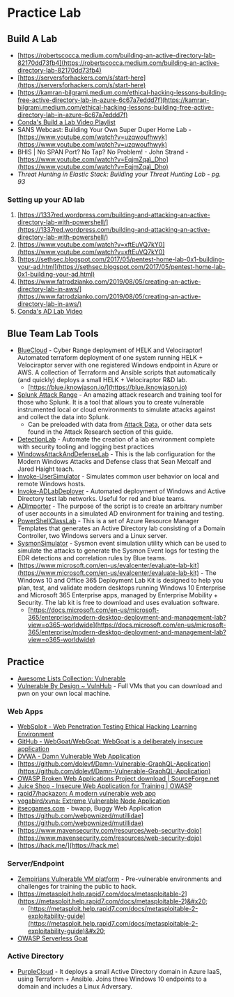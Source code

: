 # Practice Lab

## **Build A Lab**

* [https://robertscocca.medium.com/building-an-active-directory-lab-82170dd73fb4](https://robertscocca.medium.com/building-an-active-directory-lab-82170dd73fb4)
* [https://serversforhackers.com/s/start-here](https://serversforhackers.com/s/start-here)
* [https://kamran-bilgrami.medium.com/ethical-hacking-lessons-building-free-active-directory-lab-in-azure-6c67a7eddd7f](https://kamran-bilgrami.medium.com/ethical-hacking-lessons-building-free-active-directory-lab-in-azure-6c67a7eddd7f)
* [Conda's Build a Lab Video Playlist ](https://www.youtube.com/playlist?list=PLDrNMcTNhhYoEjHYs0ZBfcSE7Hw46BeTA)
* SANS Webcast: Building Your Own Super Duper Home Lab - [https://www.youtube.com/watch?v=uzqwoufhwyk](https://www.youtube.com/watch?v=uzqwoufhwyk)
* BHIS | No SPAN Port? No Tap? No Problem! - John Strand - [https://www.youtube.com/watch?v=EqjmZqa\_Dho](https://www.youtube.com/watch?v=EqjmZqa\_Dho)
* _Threat Hunting in Elastic Stack: Building your Threat Hunting Lab - pg. 93_

### Setting up your AD lab&#x20;

1. [https://1337red.wordpress.com/building-and-attacking-an-active-directory-lab-with-powershell/](https://1337red.wordpress.com/building-and-attacking-an-active-directory-lab-with-powershell/)
2. [https://www.youtube.com/watch?v=xftEuVQ7kY0](https://www.youtube.com/watch?v=xftEuVQ7kY0)
3. [https://sethsec.blogspot.com/2017/05/pentest-home-lab-0x1-building-your-ad.html](https://sethsec.blogspot.com/2017/05/pentest-home-lab-0x1-building-your-ad.html)
4. [https://www.fatrodzianko.com/2019/08/05/creating-an-active-directory-lab-in-aws/](https://www.fatrodzianko.com/2019/08/05/creating-an-active-directory-lab-in-aws/)
5. [Conda's AD Lab Video](https://www.youtube.com/watch?v=Bm3mihQNGI4\&list=PLDrNMcTNhhYqZj7WZt2GfNhBDqBnhW6AT\&index=2)

## Blue Team Lab Tools

* [BlueCloud](https://github.com/iknowjason/BlueCloud) - Cyber Range deployment of HELK and Velociraptor! Automated terraform deployment of one system running HELK + Velociraptor server with one registered Windows endpoint in Azure or AWS. A collection of Terraform and Ansible scripts that automatically (and quickly) deploys a small HELK + Velociraptor R\&D lab.
  * [https://blue.iknowjason.io/](https://blue.iknowjason.io)
* [Splunk Attack Range](https://github.com/splunk/attack\_range) - An amazing attack research and training tool for those who Splunk. It is a tool that allows you to create vulnerable instrumented local or cloud environments to simulate attacks against and collect the data into Splunk.&#x20;
  * Can be preloaded with data from [Attack Data](https://github.com/splunk/attack\_data), or other data sets found in the Attack Research section of this guide.
* [DetectionLab](https://github.com/clong/DetectionLab) -  Automate the creation of a lab environment complete with security tooling and logging best practices&#x20;
* [WindowsAttackAndDefenseLab](https://github.com/jaredhaight/WindowsAttackAndDefenseLab) - This is the lab configuration for the Modern Windows Attacks and Defense class that Sean Metcalf and Jared Haight teach.
* [Invoke-UserSimulator](https://github.com/ubeeri/Invoke-UserSimulator) - Simulates common user behavior on local and remote Windows hosts.&#x20;
* [Invoke-ADLabDeployer](https://github.com/outflanknl/Invoke-ADLabDeployer) - Automated deployment of Windows and Active Directory test lab networks. Useful for red and blue teams.&#x20;
* [ADImporter](https://github.com/curi0usJack/ADImporter) - The purpose of the script is to create an arbitrary number of user accounts in a simulated AD environment for training and testing.
* [PowerShellClassLab](https://github.com/jaredhaight/PowerShellClassLab) - This is a set of Azure Resource Manager Templates that generates an Active Directory lab consisting of a Domain Controller, two Windows servers and a Linux server.
* [SysmonSimulator](https://github.com/ScarredMonk/SysmonSimulator) - Sysmon event simulation utility which can be used to simulate the attacks to generate the Sysmon Event logs for testing the EDR detections and correlation rules by Blue teams.
* [https://www.microsoft.com/en-us/evalcenter/evaluate-lab-kit](https://www.microsoft.com/en-us/evalcenter/evaluate-lab-kit) - The Windows 10 and Office 365 Deployment Lab Kit is designed to help you plan, test, and validate modern desktops running Windows 10 Enterprise and Microsoft 365 Enterprise apps, managed by Enterprise Mobility + Security. The lab kit is free to download and uses evaluation software.
  * [https://docs.microsoft.com/en-us/microsoft-365/enterprise/modern-desktop-deployment-and-management-lab?view=o365-worldwide](https://docs.microsoft.com/en-us/microsoft-365/enterprise/modern-desktop-deployment-and-management-lab?view=o365-worldwide)

## Practice&#x20;

* [Awesome Lists Collection: Vulnerable](https://github.com/kaiiyer/awesome-vulnerable)
* [Vulnerable By Design \~ VulnHub](https://www.vulnhub.com) - Full VMs that you can download and pwn on your own local machine.

### Web Apps&#x20;

* [WebSploit - Web Penetration Testing Ethical Hacking Learning Environment](https://websploit.org)&#x20;
* [GitHub - WebGoat/WebGoat: WebGoat is a deliberately insecure application](https://github.com/WebGoat/WebGoat)&#x20;
* [DVWA - Damn Vulnerable Web Application](http://www.dvwa.co.uk)
* [https://github.com/dolevf/Damn-Vulnerable-GraphQL-Application](https://github.com/dolevf/Damn-Vulnerable-GraphQL-Application)
* [OWASP Broken Web Applications Project download | SourceForge.net](https://sourceforge.net/projects/owaspbwa/)&#x20;
* [Juice Shop - Insecure Web Application for Training | OWASP](https://owasp.org/www-project-juice-shop/)&#x20;
* [rapid7/hackazon: A modern vulnerable web app](https://github.com/rapid7/hackazon)&#x20;
* [vegabird/xvna: Extreme Vulnerable Node Application](https://github.com/vegabird/xvna)
* &#x20;[itsecgames.com](http://www.itsecgames.com) - bwapp, Buggy Web Application
* [https://github.com/webpwnized/mutillidae](https://github.com/webpwnized/mutillidae)
* [https://www.mavensecurity.com/resources/web-security-dojo](https://www.mavensecurity.com/resources/web-security-dojo)
* [https://hack.me/](https://hack.me)

### Server/Endpoint&#x20;

* [Zempirians Vulnerable VM platform](https://training.zempirians.com/start/here) - Pre-vulnerable environments and challenges for training the public to hack.
* [https://metasploit.help.rapid7.com/docs/metasploitable-2](https://metasploit.help.rapid7.com/docs/metasploitable-2)&#x20;
  * [https://metasploit.help.rapid7.com/docs/metasploitable-2-exploitability-guide](https://metasploit.help.rapid7.com/docs/metasploitable-2-exploitability-guide)&#x20;
* [OWASP Serverless Goat](https://owasp.org/www-project-serverless-goat/)

### Active Directory

* [PurpleCloud](https://github.com/iknowjason/PurpleCloud) - It deploys a small Active Directory domain in Azure IaaS, using Terraform + Ansible. Joins three Windows 10 endpoints to a domain and includes a Linux Adversary.
